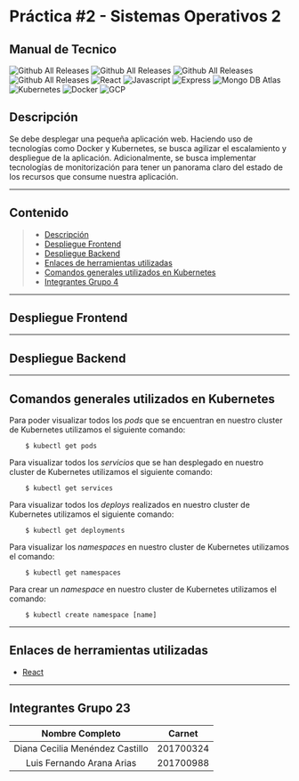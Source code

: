<h1> <b> Práctica #2 - Sistemas Operativos 2 </b> </h1>

<h2> <b> Manual de Tecnico </b> </h2>

![Github All Releases](https://img.shields.io/badge/Version-1.0-green)
![Github All Releases](https://img.shields.io/badge/Curso-Sistemas%20Operativos%202-blue)
![Github All Releases](https://img.shields.io/badge/Grupo-23-red)
![Github All Releases](https://img.shields.io/badge/Practica-2-orange)
![React](https://img.shields.io/badge/React-gray?style=flat-square&logo=react)
![Javascript](https://img.shields.io/badge/Javascript-gray?style=flat-square&logo=javascript)
![Express](https://img.shields.io/badge/Express-gray?style=flat-square&logo=express)
![Mongo DB Atlas](https://img.shields.io/badge/Mongo_DB_Atlas-gray?style=flat-square&logo=mongoDB)
![Kubernetes](https://img.shields.io/badge/Kubernetes-gray?style=flat-square&logo=kubernetes)
![Docker](https://img.shields.io/badge/Docker-gray?style=flat-square&logo=docker)
![GCP](https://img.shields.io/badge/Google_Cloud-gray?style=flat-square&logo=googlecloud)

## **Descripción**

Se debe desplegar una pequeña aplicación web. Haciendo uso de tecnologías como Docker y 
Kubernetes, se busca agilizar el escalamiento y despliegue de la aplicación. Adicionalmente, se 
busca implementar tecnologías de monitorización para tener un panorama claro del estado de 
los recursos que consume nuestra aplicación.

---

## **Contenido**

> * [Descripción](#Descripción)
> * [Despliegue Frontend](#Despliegue-Frontend)
> * [Despliegue Backend](#Despliegue-Backend)
> * [Enlaces de herramientas utilizadas](#Enlaces-de-herramientas-utilizadas)
> * [Comandos generales utilizados en Kubernetes](#Comandos-generales-utilizados-en-Kubernetes)
> * [Integrantes Grupo 4](#Integrantes-Grupo-4)

---

## **Despliegue Frontend**

---

## **Despliegue Backend**

---

## **Comandos generales utilizados en Kubernetes**

Para poder visualizar todos los *pods* que se encuentran en nuestro cluster de Kubernetes utilizamos el siguiente comando:

```
    $ kubectl get pods
```

Para visualizar todos los *servicios* que se han desplegado en nuestro cluster de Kubernetes utilizamos el siguiente comando:

```
    $ kubectl get services
```

Para visualizar todos los *deploys* realizados en nuestro cluster de Kubernetes utilizamos el siguiente comando:

```
    $ kubectl get deployments
```

Para visualizar los *namespaces* en nuestro cluster de Kubernetes utilizamos el comando:

```
    $ kubectl get namespaces
```

Para crear un *namespace* en nuestro cluster de Kubernetes utilizamos el comando:

```
    $ kubectl create namespace [name]
```


---

## **Enlaces de herramientas utilizadas**

- [React](https://es.reactjs.org/)

---

## **Integrantes Grupo 23**

| Nombre Completo | Carnet |
| :----: | :----: |
| Diana Cecilia Menéndez Castillo | 201700324 |
| Luis Fernando Arana Arias | 201700988 |
